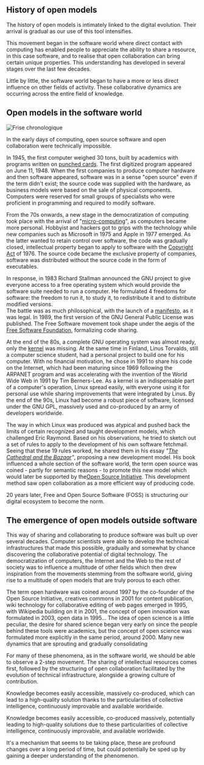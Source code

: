 ## History of open models

The history of open models is intimately linked to the digital evolution. Their arrival is gradual as our use of this tool intensifies.

This movement began in the software world where direct contact with computing has enabled people to appreciate the ability to share a resource, in this case software, and to realise that open collaboration can bring certain unique properties. This understanding has developed in several stages over the last few decades.

Little by little, the software world began to have a more or less direct influence on other fields of activity. These collaborative dynamics are occurring across the entire field of knowledge.

## Open models in the software world

![Frise chronologique](https://raw.githubusercontent.com/Open-Models/Brique/main/images/frise-chronologique-open-source.png)

In the early days of computing, open source software and open collaboration were technically impossible.

In 1945, the first computer weighed 30 tons, built by academics with programs written on [punched cards](https://raw.githubusercontent.com/Open-Models/Brique/main/images/carte_perforee.png). The first digitized program appeared on June 11, 1948. When the first companies to produce computer hardware and then software appeared, software was in a sense "open source" even if the term didn't exist; the source code was supplied with the hardware, as business models were based on the sale of physical components. Computers were reserved for small groups of specialists who were proficient in programming and required to modify software.

From the 70s onwards, a new stage in the democratization of computing took place with the arrival of "[micro-computing](https://fr.wikipedia.org/wiki/Micro-informatique)", as computers became more personal. Hobbyist and hackers got to grips with the technology while new companies such as Microsoft in 1975 and Apple in 1977 emerged. As the latter wanted to retain control over software, the code was gradually closed, intellectual property began to apply to software with the [Copyright Act](https://fr.wikipedia.org/wiki/Copyright_Act_(1976)) of 1976. The source code became the exclusive property of companies, software was distributed without the source code in the form of executables.

In response, in 1983 Richard Stallman announced the GNU project to give everyone access to a free operating system which would provide the software suite needed to run a computer. He formulated 4 freedoms for software: the freedom to run it, to study it, to redistribute it and to distribute modified versions.  
The battle was as much philosophical, with the launch of a [manifesto](https://www.gnu.org/gnu/manifesto.fr.html), as it was legal. In 1989, the first version of the GNU General Public License was published. The Free Software movement took shape under the aegis of the [Free Software Foundation](https://www.fsf.org/), formalizing code sharing.

At the end of the 80s, a complete GNU operating system was almost ready, only the [kernel](https://fr.wikipedia.org/wiki/Noyau_de_syst%C3%A8me_d%27exploitation) was missing. At the same time in Finland, Linus Torvalds, still a computer science student, had a personal project to build one for his computer. With no financial motivation, he chose in 1991 to share his code on the Internet, which had been maturing since 1969 following the ARPANET program and was accelerating with the invention of the World Wide Web in 1991 by Tim Berners-Lee. As a kernel is an indispensable part of a computer's operation, Linux spread easily, with everyone using it for personal use while sharing improvements that were integrated by Linus. By the end of the 90s, Linux had become a robust piece of software, licensed under the GNU GPL, massively used and co-produced by an army of developers worldwide.

The way in which Linux was produced was atypical and pushed back the limits of certain recognized and taught development models, which challenged Eric Raymond. Based on his observations, he tried to sketch out a set of rules to apply to the development of his own software fetchmail. Seeing that these 19 rules worked, he shared them in his essay _"[The Cathedral and the Bazaar](http://www.catb.org/~esr/writings/cathedral-bazaar/)"_, proposing a new development model. His book influenced a whole section of the software world, the term open source was coined - partly for semantic reasons - to promote this new model which would later be supported by the[Open Source Initiative](https://opensource.org/). This development method saw open collaboration as a more efficient way of producing code.

20 years later, Free and Open Source Software (FOSS) is structuring our digital ecosystem to become the norm.

## The emergence of open models outside software

This way of sharing and collaborating to produce software was built up over several decades. Computer scientists were able to develop the technical infrastructures that made this possible, gradually and somewhat by chance discovering the collaborative potential of digital technology. The democratization of computers, the Internet and the Web to the rest of society was to influence a multitude of other fields which then drew inspiration from the movements stemming from the software world, giving rise to a multitude of open models that are truly porous to each other.

The term open hardware was coined around 1997 by the co-founder of the Open Source Initiative, creatives commons in 2001 for content publication, wiki technology for collaborative editing of web pages emerged in 1995, with Wikipedia building on it in 2001, the concept of open innovation was formulated in 2003, open data in 1995... The idea of open science is a little peculiar, the desire for shared science began very early on since the people behind these tools were academics, but the concept of open science was formulated more explicitly in the same period, around 2000. Many new dynamics that are sprouting and gradually consolidating

For many of these phenomena, as in the software world, we should be able to observe a 2-step movement. The sharing of intellectual resources comes first, followed by the structuring of open collaboration facilitated by the evolution of technical infrastructure, alongside a growing culture of contribution.

Knowledge becomes easily accessible, massively co-produced, which can lead to a high-quality solution thanks to the particularities of collective intelligence, continuously improvable and available worldwide.

Knowledge becomes easily accessible, co-produced massively, potentially leading to high-quality solutions due to these particularities of collective intelligence, continuously improvable, and available worldwide.

It's a mechanism that seems to be taking place, these are profound changes over a long period of time, but could potentially be sped up by gaining a deeper understanding of the phenomenon.
